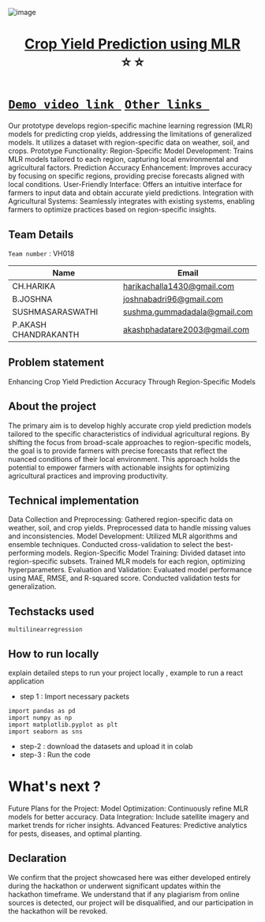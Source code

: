![image](https://github.com/Akashphadatare/Vashisht-hackathon-template/assets/163570374/0659fdb3-31a7-4765-93ab-a52f87a8f1e8)<h1 align="center" style="border-bottom: none">
    <b>
        <a href="https://www.google.com"> Crop Yield Prediction using MLR </a><br>
    </b>
    ⭐️  ⭐️ <br>
</h1>

# [`Demo video link `](http://www.google.com) [`Other links `](http://www.google.com) 
Our prototype develops region-specific machine learning regression (MLR) models for predicting crop yields, addressing the limitations of generalized models. It utilizes a dataset with region-specific data on weather, soil, and crops.
Prototype Functionality:
Region-Specific Model Development: Trains MLR models tailored to each region, capturing local environmental and agricultural factors.
Prediction Accuracy Enhancement: Improves accuracy by focusing on specific regions, providing precise forecasts aligned with local conditions.
User-Friendly Interface: Offers an intuitive interface for farmers to input data and obtain accurate yield predictions.
Integration with Agricultural Systems: Seamlessly integrates with existing systems, enabling farmers to optimize practices based on region-specific insights.

## Team Details
`Team number` : VH018

| Name    | Email           |
|---------|-----------------|
| CH.HARIKA| harikachalla1430@gmail.com |
| B.JOSHNA | joshnabadri96@gmail.com |
| SUSHMASARASWATHI | sushma.gummadadala@gmail.com |
| P.AKASH CHANDRAKANTH | akashphadatare2003@gmail.com |



## Problem statement 
Enhancing Crop Yield Prediction Accuracy Through Region-Specific Models
## About the project
The primary aim is to develop highly accurate crop yield prediction models tailored to the specific characteristics of individual agricultural regions. By shifting the focus from broad-scale approaches to region-specific models, the goal is to provide farmers with precise forecasts that reflect the nuanced conditions of their local environment. This approach holds the potential to empower farmers with actionable insights for optimizing agricultural practices and improving productivity.

## Technical implementation 
Data Collection and Preprocessing:
Gathered region-specific data on weather, soil, and crop yields.
Preprocessed data to handle missing values and inconsistencies.
Model Development:
Utilized MLR algorithms and ensemble techniques.
Conducted cross-validation to select the best-performing models.
Region-Specific Model Training:
Divided dataset into region-specific subsets.
Trained MLR models for each region, optimizing hyperparameters.
Evaluation and Validation:
Evaluated model performance using MAE, RMSE, and R-squared score.
Conducted validation tests for generalization.


## Techstacks used 
 `multilinearregression`

## How to run locally 
explain detailed steps to run your project locally , example to run a react application 
- step 1 : Import necessary packets
```
import pandas as pd
import numpy as np
import matplotlib.pyplot as plt
import seaborn as sns
```
- step-2 : download the datasets and upload it in colab
- step-3 : Run the code
  

# What's next ?
Future Plans for the Project:
Model Optimization: Continuously refine MLR models for better accuracy.
Data Integration: Include satellite imagery and market trends for richer insights.
Advanced Features: Predictive analytics for pests, diseases, and optimal planting.

## Declaration
We confirm that the project showcased here was either developed entirely during the hackathon or underwent significant updates within the hackathon timeframe. We understand that if any plagiarism from online sources is detected, our project will be disqualified, and our participation in the hackathon will be revoked.
